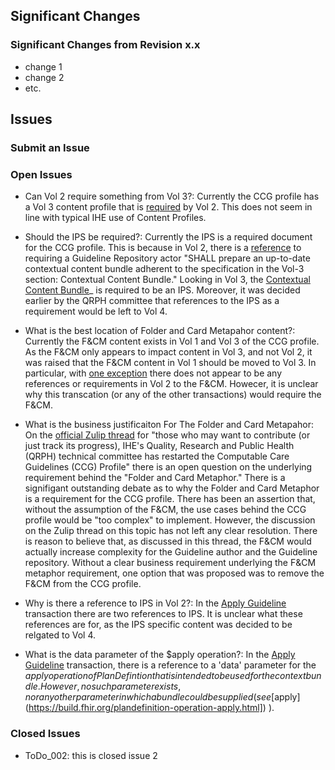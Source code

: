 
## Significant Changes

### Significant Changes from Revision x.x

- change 1
- change 2
- etc.

## Issues

### Submit an Issue

### Open Issues

- Can Vol 2 require something from Vol 3?:  Currently the CCG profile has a Vol 3 content profile that is [required](https://build.fhir.org/ig/IHE/QRPH.CCG/CCG_v2_x4.html#expected-actions---initiator)  by Vol 2.   This does not seem in line with typical IHE use of Content Profiles.

- Should the IPS be required?:  Currently the IPS is a required document for the CCG profile.  This is because in Vol 2, there is a [reference](https://build.fhir.org/ig/IHE/QRPH.CCG/CCG_v2_x4.html#expected-actions---initiator) to requiring a Guideline Repository actor "SHALL prepare an up-to-date contextual content bundle adherent to the specification in the Vol-3 section: Contextual Content Bundle."  Looking in Vol 3, the [Contextual Content Bundle](https://build.fhir.org/ig/IHE/QRPH.CCG/CCG_v3_launch.html#contextual-content-data-in-bundle)_ is required to be an IPS.   Moreover, it was decided earlier by the QRPH committee that references to the IPS as a requirement would be left to Vol 4.

- What is the best location of Folder and Card Metapahor content?:  Currently the F&CM content exists in Vol 1 and Vol 3 of the CCG profile.  As the F&CM only appears to impact content in Vol 3, and not Vol 2, it was raised that the F&CM content in Vol 1 should be moved to Vol 3.  In particular, with [one exception](https://build.fhir.org/ig/IHE/QRPH.CCG/CCG_v2_x4.html#expected-actions---initiator) there does not appear to be any references or requirements in Vol 2 to the F&CM.   Howecer, it is unclear why this transcation (or any of the other transactions) would require the F&CM.  

- What is the business justificaiton For The Folder and Card Metapahor: On the [official Zulip thread](https://chat.fhir.org/#narrow/channel/179223-ihe/topic/IHE.20CCG.20Profile.20work.20stream/near/412254666) for "those who may want to contribute (or just track its progress), IHE's Quality, Research and Public Health (QRPH) technical committee has restarted the Computable Care Guidelines (CCG) Profile" there is an open question on the underlying requirement behind the "Folder and Card Metaphor."  There is a signifigant outstanding debate as to why the Folder and Card Metaphor is a requirement for the CCG profile.   There has been an assertion that, without the assumption of the F&CM, the use cases behind the CCG profile would be "too complex" to implement.  However, the discussion on the Zulip thread on this topic has not left any clear resolution.   There is reason to believe that, as discussed in this thread, the F&CM would actually increase complexity for the Guideline author and the Guideline repository.   Without a clear business requirement underlying the F&CM metaphor requirement, one option that was proposed was to remove the F&CM from the CCG profile.   
  
- Why is there a reference to IPS in Vol 2?:  In the [Apply Guideline](https://build.fhir.org/ig/IHE/QRPH.CCG/CCG_v2_x4.html) transaction there are two references to IPS.  It is unclear what these references are for, as the IPS specific content was decided to be relgated to Vol 4.

- What is the data parameter of the $apply operation?:   In the [Apply Guideline](https://build.fhir.org/ig/IHE/QRPH.CCG/CCG_v2_x4.html) transaction, there is a reference to a 'data' parameter for the $apply operation of PlanDefintion that is intended to be used for the context bundle.  However, no such parameter exists, nor any other parameter in which a bundle could be supplied (see [$apply](https://build.fhir.org/plandefinition-operation-apply.html]) ).

### Closed Issues

- ToDo_002: this is closed issue 2
